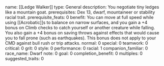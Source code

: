 name: [[Ledge Walker]]
type: General
description: You negotiate tiny ledges like a mountain goat.
prerequisites: Dex 13, dwarf, mountaineer or stability racial trait.
prerequisite_feats: 0
benefit: You can move at full speed while using [[Acrobatic]]s to balance on narrow surfaces, and you gain a +4 bonus on Climb checks to catch yourself or another creature while falling. You also gain a +4 bonus on saving throws against effects that would cause you to fall prone (such as earthquakes). This bonus does not apply to your CMD against bull rush or trip attacks.
normal: 0
special: 0
teamwork: 0
critical: 0
grit: 0
style: 0
performance: 0
racial: 1
companion_familiar: 0
race_name: Dwarf
note: 0
goal: 0
completion_benefit: 0
multiples: 0
suggested_traits: 0
